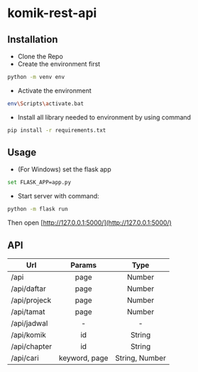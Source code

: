 # komik-rest-api

## Installation

* Clone the Repo
* Create the environment first
```bash
python -m venv env
```
* Activate the environment
```bash
env\Scripts\activate.bat
```
* Install all library needed to environment by using command
```bash
pip install -r requirements.txt
```


## Usage

* (For Windows) set the flask app
```bash
set FLASK_APP=app.py
```
* Start server with command:
```bash
python -m flask run
```

Then open [http://127.0.0.1:5000/](http://127.0.0.1:5000/)

## API

| Url        | Params           | Type |
| ------------- |:-------------:| :-----:| 
| /api      | page | Number | 
| /api/daftar  | page | Number | 
| /api/projeck  | page | Number | 
| /api/tamat  | page | Number | 
| /api/jadwal  | - | - | 
| /api/komik  | id | String | 
| /api/chapter  | id | String | 
| /api/cari  | keyword, page | String, Number | 